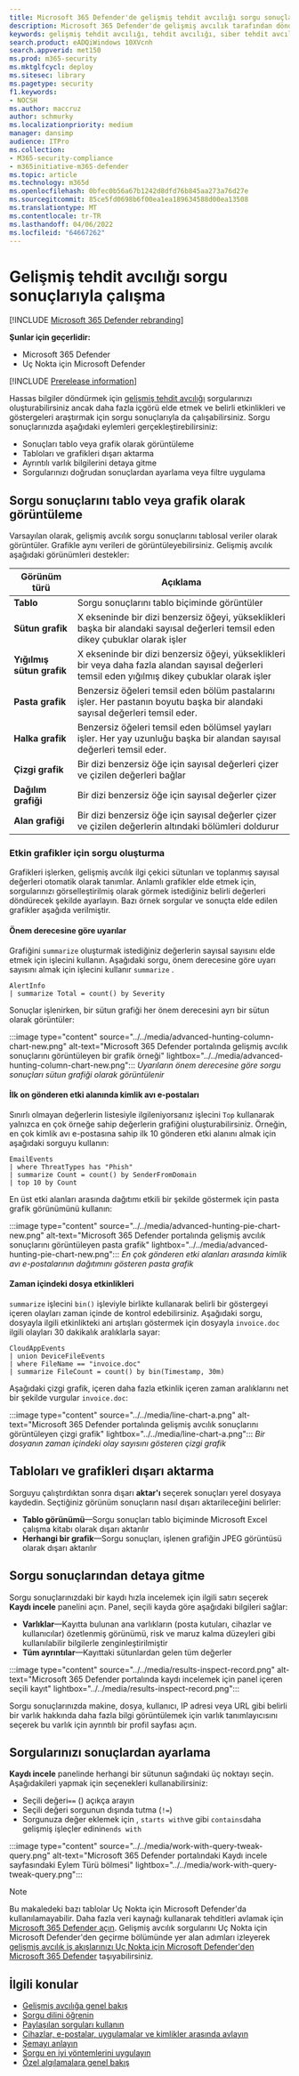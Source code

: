 ```yaml
---
title: Microsoft 365 Defender'de gelişmiş tehdit avcılığı sorgu sonuçlarıyla çalışma
description: Microsoft 365 Defender'de gelişmiş avcılık tarafından döndürülen sorgu sonuçlarından en iyi şekilde emin olun
keywords: gelişmiş tehdit avcılığı, tehdit avcılığı, siber tehdit avcılığı, Microsoft 365 Defender, microsoft 365, m365, arama, sorgu, telemetri, özel algılamalar, şema, kusto, görselleştirme, grafik, filtreler, detaya gitme
search.product: eADQiWindows 10XVcnh
search.appverid: met150
ms.prod: m365-security
ms.mktglfcycl: deploy
ms.sitesec: library
ms.pagetype: security
f1.keywords:
- NOCSH
ms.author: maccruz
author: schmurky
ms.localizationpriority: medium
manager: dansimp
audience: ITPro
ms.collection:
- M365-security-compliance
- m365initiative-m365-defender
ms.topic: article
ms.technology: m365d
ms.openlocfilehash: 0bfec0b56a67b1242d8dfd76b845aa273a76d27e
ms.sourcegitcommit: 85ce5fd0698b6f00ea1ea189634588d00ea13508
ms.translationtype: MT
ms.contentlocale: tr-TR
ms.lasthandoff: 04/06/2022
ms.locfileid: "64667262"
---
```

# <a name="work-with-advanced-hunting-query-results"></a>Gelişmiş tehdit avcılığı sorgu sonuçlarıyla çalışma

[!INCLUDE [Microsoft 365 Defender rebranding](../includes/microsoft-defender.md)]

**Şunlar için geçerlidir:**
- Microsoft 365 Defender
- Uç Nokta için Microsoft Defender

[!INCLUDE [Prerelease information](../includes/prerelease.md)]

Hassas bilgiler döndürmek için [gelişmiş tehdit avcılığı](advanced-hunting-overview.md) sorgularınızı oluşturabilirsiniz ancak daha fazla içgörü elde etmek ve belirli etkinlikleri ve göstergeleri araştırmak için sorgu sonuçlarıyla da çalışabilirsiniz. Sorgu sonuçlarınızda aşağıdaki eylemleri gerçekleştirebilirsiniz:

- Sonuçları tablo veya grafik olarak görüntüleme
- Tabloları ve grafikleri dışarı aktarma
- Ayrıntılı varlık bilgilerini detaya gitme
- Sorgularınızı doğrudan sonuçlardan ayarlama veya filtre uygulama

## <a name="view-query-results-as-a-table-or-chart"></a>Sorgu sonuçlarını tablo veya grafik olarak görüntüleme

Varsayılan olarak, gelişmiş avcılık sorgu sonuçlarını tablosal veriler olarak görüntüler. Grafikle aynı verileri de görüntüleyebilirsiniz. Gelişmiş avcılık aşağıdaki görünümleri destekler:

| Görünüm türü | Açıklama |
|--|--|
| **Tablo** | Sorgu sonuçlarını tablo biçiminde görüntüler |
| **Sütun grafik** | X ekseninde bir dizi benzersiz öğeyi, yükseklikleri başka bir alandaki sayısal değerleri temsil eden dikey çubuklar olarak işler |
| **Yığılmış sütun grafik** | X ekseninde bir dizi benzersiz öğeyi, yükseklikleri bir veya daha fazla alandan sayısal değerleri temsil eden yığılmış dikey çubuklar olarak işler |
| **Pasta grafik** | Benzersiz öğeleri temsil eden bölüm pastalarını işler. Her pastanın boyutu başka bir alandaki sayısal değerleri temsil eder. |
| **Halka grafik** | Benzersiz öğeleri temsil eden bölümsel yayları işler. Her yay uzunluğu başka bir alandan sayısal değerleri temsil eder. |
| **Çizgi grafik** | Bir dizi benzersiz öğe için sayısal değerleri çizer ve çizilen değerleri bağlar |
| **Dağılım grafiği** | Bir dizi benzersiz öğe için sayısal değerler çizer |
| **Alan grafiği** | Bir dizi benzersiz öğe için sayısal değerler çizer ve çizilen değerlerin altındaki bölümleri doldurur |

### <a name="construct-queries-for-effective-charts"></a>Etkin grafikler için sorgu oluşturma

Grafikleri işlerken, gelişmiş avcılık ilgi çekici sütunları ve toplanmış sayısal değerleri otomatik olarak tanımlar. Anlamlı grafikler elde etmek için, sorgularınızı görselleştirilmiş olarak görmek istediğiniz belirli değerleri döndürecek şekilde ayarlayın. Bazı örnek sorgular ve sonuçta elde edilen grafikler aşağıda verilmiştir.

#### <a name="alerts-by-severity"></a>Önem derecesine göre uyarılar

Grafiğini `summarize` oluşturmak istediğiniz değerlerin sayısal sayısını elde etmek için işlecini kullanın. Aşağıdaki sorgu, önem derecesine göre uyarı sayısını almak için işlecini kullanır `summarize` .

```kusto
AlertInfo
| summarize Total = count() by Severity
```

Sonuçlar işlenirken, bir sütun grafiği her önem derecesini ayrı bir sütun olarak görüntüler:

:::image type="content" source="../../media/advanced-hunting-column-chart-new.png" alt-text="Microsoft 365 Defender portalında gelişmiş avcılık sonuçlarını görüntüleyen bir grafik örneği" lightbox="../../media/advanced-hunting-column-chart-new.png":::
*Uyarıların önem derecesine göre sorgu sonuçları sütun grafiği olarak görüntülenir*

#### <a name="phishing-emails-across-top-ten-sender-domains"></a>İlk on gönderen etki alanında kimlik avı e-postaları

Sınırlı olmayan değerlerin listesiyle ilgileniyorsanız işlecini `Top` kullanarak yalnızca en çok örneğe sahip değerlerin grafiğini oluşturabilirsiniz. Örneğin, en çok kimlik avı e-postasına sahip ilk 10 gönderen etki alanını almak için aşağıdaki sorguyu kullanın:

```kusto
EmailEvents
| where ThreatTypes has "Phish"
| summarize Count = count() by SenderFromDomain
| top 10 by Count
```

En üst etki alanları arasında dağıtımı etkili bir şekilde göstermek için pasta grafik görünümünü kullanın:

:::image type="content" source="../../media/advanced-hunting-pie-chart-new.png" alt-text="Microsoft 365 Defender portalında gelişmiş avcılık sonuçlarını görüntüleyen pasta grafik" lightbox="../../media/advanced-hunting-pie-chart-new.png":::
*En çok gönderen etki alanları arasında kimlik avı e-postalarının dağıtımını gösteren pasta grafik*

#### <a name="file-activities-over-time"></a>Zaman içindeki dosya etkinlikleri
`summarize` işlecini `bin()` işleviyle birlikte kullanarak belirli bir göstergeyi içeren olayları zaman içinde de kontrol edebilirsiniz. Aşağıdaki sorgu, dosyayla ilgili etkinlikteki ani artışları göstermek için dosyayla `invoice.doc` ilgili olayları 30 dakikalık aralıklarla sayar:

```kusto
CloudAppEvents
| union DeviceFileEvents
| where FileName == "invoice.doc"
| summarize FileCount = count() by bin(Timestamp, 30m)
```

Aşağıdaki çizgi grafik, içeren daha fazla etkinlik içeren zaman aralıklarını net bir şekilde vurgular `invoice.doc`:

:::image type="content" source="../../media/line-chart-a.png" alt-text="Microsoft 365 Defender portalında gelişmiş avcılık sonuçlarını görüntüleyen çizgi grafik" lightbox="../../media/line-chart-a.png":::
*Bir dosyanın zaman içindeki olay sayısını gösteren çizgi grafik*

## <a name="export-tables-and-charts"></a>Tabloları ve grafikleri dışarı aktarma

Sorguyu çalıştırdıktan sonra dışarı **aktar'ı** seçerek sonuçları yerel dosyaya kaydedin. Seçtiğiniz görünüm sonuçların nasıl dışarı aktarileceğini belirler:

- **Tablo görünümü**—Sorgu sonuçları tablo biçiminde Microsoft Excel çalışma kitabı olarak dışarı aktarılır
- **Herhangi bir grafik**—Sorgu sonuçları, işlenen grafiğin JPEG görüntüsü olarak dışarı aktarılır

## <a name="drill-down-from-query-results"></a>Sorgu sonuçlarından detaya gitme

Sorgu sonuçlarınızdaki bir kaydı hızla incelemek için ilgili satırı seçerek **Kaydı incele** panelini açın. Panel, seçili kayda göre aşağıdaki bilgileri sağlar:

- **Varlıklar**—Kayıtta bulunan ana varlıkların (posta kutuları, cihazlar ve kullanıcılar) özetlenmiş görünümü, risk ve maruz kalma düzeyleri gibi kullanılabilir bilgilerle zenginleştirilmiştir
- **Tüm ayrıntılar**—Kayıttaki sütunlardan gelen tüm değerler

:::image type="content" source="../../media/results-inspect-record.png" alt-text="Microsoft 365 Defender portalında kaydı incelemek için panel içeren seçili kayıt" lightbox="../../media/results-inspect-record.png":::

Sorgu sonuçlarınızda makine, dosya, kullanıcı, IP adresi veya URL gibi belirli bir varlık hakkında daha fazla bilgi görüntülemek için varlık tanımlayıcısını seçerek bu varlık için ayrıntılı bir profil sayfası açın.

## <a name="tweak-your-queries-from-the-results"></a>Sorgularınızı sonuçlardan ayarlama

**Kaydı incele** panelinde herhangi bir sütunun sağındaki üç noktayı seçin. Aşağıdakileri yapmak için seçenekleri kullanabilirsiniz:

- Seçili değeri`==` () açıkça arayın
- Seçili değeri sorgunun dışında tutma (`!=`)
- Sorgunuza değer eklemek için , `starts with`ve gibi `contains`daha gelişmiş işleçler edinin`ends with`

:::image type="content" source="../../media/work-with-query-tweak-query.png" alt-text="Microsoft 365 Defender portalındaki Kaydı incele sayfasındaki Eylem Türü bölmesi" lightbox="../../media/work-with-query-tweak-query.png":::

> [!NOTE]
> Bu makaledeki bazı tablolar Uç Nokta için Microsoft Defender'da kullanılamayabilir. Daha fazla veri kaynağı kullanarak tehditleri avlamak için [Microsoft 365 Defender açın](m365d-enable.md). Gelişmiş avcılık sorgularını Uç Nokta için Microsoft Defender'den geçirme bölümünde yer alan adımları izleyerek [gelişmiş avcılık iş akışlarınızı Uç Nokta için Microsoft Defender'den Microsoft 365 Defender](advanced-hunting-migrate-from-mde.md) taşıyabilirsiniz.

## <a name="related-topics"></a>İlgili konular

- [Gelişmiş avcılığa genel bakış](advanced-hunting-overview.md)
- [Sorgu dilini öğrenin](advanced-hunting-query-language.md)
- [Paylaşılan sorguları kullanın](advanced-hunting-shared-queries.md)
- [Cihazlar, e-postalar, uygulamalar ve kimlikler arasında avlayın](advanced-hunting-query-emails-devices.md)
- [Şemayı anlayın](advanced-hunting-schema-tables.md)
- [Sorgu en iyi yöntemlerini uygulayın](advanced-hunting-best-practices.md)
- [Özel algılamalara genel bakış](custom-detections-overview.md)
